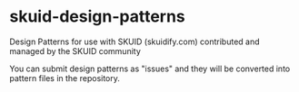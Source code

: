 skuid-design-patterns
=====================

Design Patterns for use with SKUID (skuidify.com)
contributed
and managed
by the SKUID community

You can submit design patterns as "issues" and they will be converted into pattern files in the repository.
